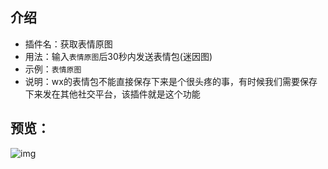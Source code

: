 ## 介绍

* 插件名：获取表情原图
* 用法：输入`表情原图`后30秒内发送表情包(迷因图)
* 示例：`表情原图`
* 说明：wx的表情包不能直接保存下来是个很头疼的事，有时候我们需要保存下来发在其他社交平台，该插件就是这个功能

## 预览：

![img](https://github.com/yqchilde/wxbot/blob/hook/plugins/memepicture/preview.jpg)
